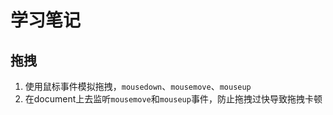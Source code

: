 # 学习笔记

## 拖拽
1. 使用鼠标事件模拟拖拽，`mousedown`、`mousemove`、`mouseup`
2. 在document上去监听`mousemove`和`mouseup`事件，防止拖拽过快导致拖拽卡顿
